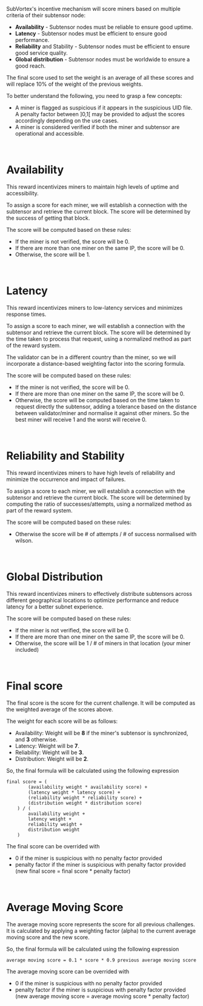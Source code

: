 SubVortex's incentive mechanism will score miners based on multiple criteria of their subtensor node:

- **Availability** - Subtensor nodes must be reliable to ensure good uptime.
- **Latency** - Subtensor nodes must be efficient to ensure good performance.
- **Reliability** and Stability - Subtensor nodes must be efficient to ensure good service quality.
- **Global distribution** - Subtensor nodes must be worldwide to ensure a good reach.

The final score used to set the weight is an average of all these scores and will replace 10% of the weight of the previous weights.

To better understand the following, you need to grasp a few concepts:

- A miner is flagged as suspicious if it appears in the suspicious UID file. A penalty factor between ]0,1[ may be provided to adjust the scores accordingly depending on the use cases.
- A miner is considered verified if both the miner and subtensor are operational and accessible.

<br />

# Availability

This reward incentivizes miners to maintain high levels of uptime and accessibility.

To assign a score for each miner, we will establish a connection with the subtensor and retrieve the current block. The score will be determined by the success of getting that block.

The score will be computed based on these rules:

- If the miner is not verified, the score will be 0.
- If there are more than one miner on the same IP, the score will be 0.
- Otherwise, the score will be 1.

<br />

# Latency

This reward incentivizes miners to low-latency services and minimizes response times.

To assign a score to each miner, we will establish a connection with the subtensor and retrieve the current block. The score will be determined by the time taken to process that request, using a normalized method as part of the reward system.

The validator can be in a different country than the miner, so we will incorporate a distance-based weighting factor into the scoring formula.

The score will be computed based on these rules:

- If the miner is not verified, the score will be 0.
- If there are more than one miner on the same IP, the score will be 0.
- Otherwise, the score will be computed based on the time taken to request directly the subtensor, adding a tolerance based on the distance between validator/miner and normalise it against other miners. So the best miner will receive 1 and the worst will receive 0.

<br />

# Reliability and Stability

This reward incentivizes miners to have high levels of reliability and minimize the occurrence and impact of failures.

To assign a score to each miner, we will establish a connection with the subtensor and retrieve the current block. The score will be determined by computing the ratio of successes/attempts, using a normalized method as part of the reward system.

The score will be computed based on these rules:

- Otherwise the score will be # of attempts / # of success normalised with wilson.

<br />

# Global Distribution

This reward incentivizes miners to effectively distribute subtensors across different geographical locations to optimize performance and reduce latency for a better subnet experience.

The score will be computed based on these rules:

- If the miner is not verified, the score will be 0.
- If there are more than one miner on the same IP, the score will be 0.
- Otherwise, the score will be 1 / # of miners in that location (your miner included)

<br />

# Final score

The final score is the score for the current challenge. It will be computed as the weighted average of the scores above.

The weight for each score will be as follows:

- Availability: Weight will be **8** if the miner's subtensor is synchronized, and **3** otherwise.
- Latency: Weight will be **7**.
- Reliability: Weight will be **3**.
- Distribution: Weight will be **2**.

So, the final formula will be calculated using the following expression

```
final score = (
        (availability weight * availability score) +
        (latency weight * latency score) +
        (reliability weight * reliability score) +
        (distribution weight * distribution score)
    ) / (
        availability weight +
        latency weight +
        reliability weight +
        distribution weight
    )
```

The final score can be overrided with

- 0 if the miner is suspicious with no penalty factor provided
- penalty factor if the miner is suspicious with penalty factor provided (new final score = final score \* penalty factor)

<br />

# Average Moving Score

The average moving score represents the score for all previous challenges. It is calculated by applying a weighting factor (alpha) to the current average moving score and the new score.

So, the final formula will be calculated using the following expression

```
average moving score = 0.1 * score * 0.9 previous average moving score
```

The average moving score can be overrided with

- 0 if the miner is suspicious with no penalty factor provided
- penalty factor if the miner is suspicious with penalty factor provided (new average moving score = average moving score \* penalty factor)
